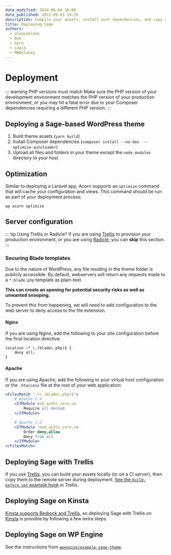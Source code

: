 ```yaml
---
date_modified: 2024-06-04 16:00
date_published: 2015-09-01 19:29
description: Compile your assets, install your dependencies, and copy your Sage-based theme to your server. Remember that PHP versions must match between environments.
title: Deploying Sage
authors:
  - alwaysblank
  - ben
  - kero
  - Log1x
  - MWDelaney
---
```


# Deployment

::: warning PHP versions must match
Make sure the PHP version of your development environment matches the PHP version of your production environment, or you may hit a fatal error due to your Composer dependencies requiring a different PHP version.
:::

## Deploying a Sage-based WordPress theme

1. Build theme assets (`yarn build`)
2. Install Composer dependencies (`composer install --no-dev  --optimize-autoloader`)
3. Upload all files and folders in your theme except the `node_modules` directory to your host

## Optimization

Similar to deploying a Laravel app, Acorn supports an `optimize` command that will cache your configuration and views. This command should be run as part of your deployment process:

```shell
wp acorn optimize
```

## Server configuration

::: tip Using Trellis or Radicle?
If you are using [Trellis](/trellis/) to provision your production environment, or you are using [Radicle](/radicle/), you can **skip** this section.
:::

### Securing Blade templates

Due to the nature of WordPress, any file residing in the theme folder is publicly accessible. By default, webservers will return any requests made to a `*.blade.php` template as plain-text.

**This can create an opening for potential security risks as well as unwanted snooping.**

To prevent this from happening, we will need to add configuration to the web server to deny access to the file extension.

#### Nginx

If you are using Nginx, add the following to your site configuration before the final location directive:

```nginx
location ~* \.(blade\.php)$ {
    deny all;
}
```

#### Apache

If you are using Apache, add the following to your virtual host configuration or the `.htaccess` file at the root of your web application:

```apache
<FilesMatch ".+\.(blade\.php)$">
    # Apache 2.4
    <IfModule mod_authz_core.c>
        Require all denied
    </IfModule>

    # Apache 2.2
    <IfModule !mod_authz_core.c>
        Order deny,allow
        Deny from all
    </IfModule>
</FilesMatch>
```

## Deploying Sage with Trellis

If you use [Trellis](https://roots.io/trellis/), you can build your assets locally (or on a CI server), then copy them to the remote server during deployment. 
[See the `build-before.yml` example hook](https://github.com/roots/trellis/blob/master/deploy-hooks/build-before.yml) in Trellis.

## Deploying Sage on Kinsta

[Kinsta supports Bedrock and Trellis](https://kinsta.com/blog/bedrock-trellis/?kaid=OFDHAJIXUDIV), so deploying Sage with Trellis on [Kinsta](https://kinsta.com/?kaid=OFDHAJIXUDIV) is possible by following a few extra steps.

## Deploying Sage on WP Engine

See the instructions from [`wpengine/example-sage-theme`](https://github.com/wpengine/example-sage-theme).
